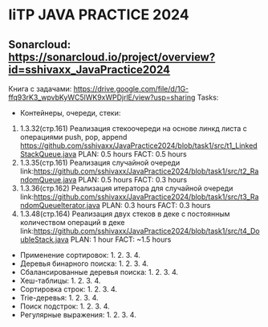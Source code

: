 # IiTP JAVA PRACTICE 2024
## Sonarcloud: https://sonarcloud.io/project/overview?id=sshivaxx_JavaPractice2024
Книга с задачами: https://drive.google.com/file/d/1G-ffq93rK3_wpvbKyWC5lWK9xWPDjrlE/view?usp=sharing
Tasks:
- Контейнеры, очереди, стеки:
1) 1.3.32(стр.161) Реализация стекоочереди на основе линкд листа с операциями push, pop, append
  https://github.com/sshivaxx/JavaPractice2024/blob/task1/src/t1_LinkedStackQueue.java
  PLAN: 0.5 hours FACT: 0.5 hours
2) 1.3.35(стр.161) Реализация случайной очереди 
  link:https://github.com/sshivaxx/JavaPractice2024/blob/task1/src/t2_RandomQueue.java
  PLAN: 0.5 hours FACT: 0.3 hours 
3) 1.3.36(стр.162) Реализация итератора для случайной очереди
   link:https://github.com/sshivaxx/JavaPractice2024/blob/task1/src/t3_RandomQueueIterator.java
   PLAN: 0.3 hours FACT: 0.3 hours
4) 1.3.48(стр.164) Реализация двух стеков в деке с постоянным количеством операций в деке
   link:https://github.com/sshivaxx/JavaPractice2024/blob/task1/src/t4_DoubleStack.java
   PLAN: 1 hour FACT: ~1.5 hours
- Применение сортировок:
  1.
  2. 
  3.
  4.
- Деревья бинарного поиска:
  1.
  2. 
  3.
  4.
- Сбалансированные деревья поиска:
  1.
  2. 
  3.
  4.
- Хеш-таблицы:
  1.
  2. 
  3.
  4.
- Сортировка строк:
  1.
  2. 
  3.
  4.
- Trie-деревья:
  1.
  2. 
  3.
  4.
- Поиск подстрок:
  1.
  2. 
  3.
  4.
- Регулярные выражения:
  1.
  2. 
  3.
  4.

